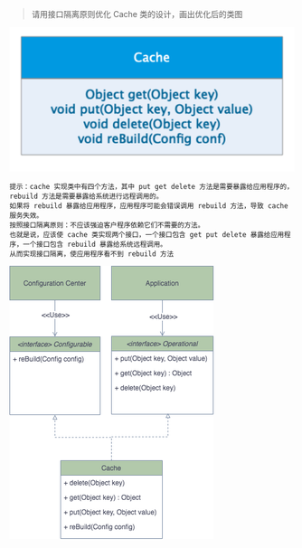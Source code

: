 > 请用接口隔离原则优化 Cache 类的设计，画出优化后的类图

![cache类](images/cache.png)

```
提示：cache 实现类中有四个方法，其中 put get delete 方法是需要暴露给应用程序的，rebuild 方法是需要暴露给系统进行远程调用的。
如果将 rebuild 暴露给应用程序，应用程序可能会错误调用 rebuild 方法，导致 cache 服务失效。
按照接口隔离原则：不应该强迫客户程序依赖它们不需要的方法。
也就是说，应该使 cache 类实现两个接口，一个接口包含 get put delete 暴露给应用程序，一个接口包含 rebuild 暴露给系统远程调用。
从而实现接口隔离，使应用程序看不到 rebuild 方法
```

![cache类图](images/cache_class.png)